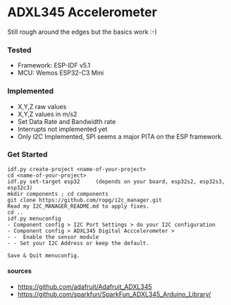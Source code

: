 # ADXL345 Accelerometer  
Still rough around the edges but the basics work :-)  
  
### Tested
- Framework:    ESP-IDF v5.1
- MCU:          Wemos ESP32-C3 Mini

### Implemented  
- X,Y,Z raw values  
- X,Y,Z values in m/s2
- Set Data Rate and Bandwidth rate
- Interrupts not implemented yet
- Only I2C Implemented, SPI seems a major PITA on the ESP framework.

### Get Started
```console
idf.py create-project <name-of-your-project>  
cd <name-of-your-project> 
idf.py set-target esp32     (depends on your board, esp32s2, esp32s3, esp32c3)  
mkdir components ; cd components  
git clone https://github.com/ropg/i2c_manager.git  
Read my I2C_MANAGER_README.md to apply fixes.  
cd ..  
idf.py menuconfig  
- Component config > I2C Port Settings > do your I2C configuration  
- Component config > ADXL345 Digital Acccelerometer > 
- -  Enable the sensor module  
- - Set your I2C Address or keep the default.  
  
Save & Quit menuconfig.    
```



#### sources
- https://github.com/adafruit/Adafruit_ADXL345
- https://github.com/sparkfun/SparkFun_ADXL345_Arduino_Library/